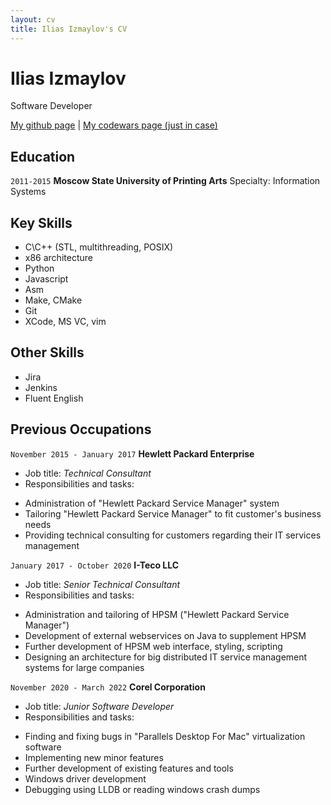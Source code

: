 ```yaml
---
layout: cv
title: Ilias Izmaylov's CV
---
```

# Ilias Izmaylov
Software Developer

<div id="webaddress">
<a href="https://github.com/iliasizmaylov">My github page</a>
| <a href="https://www.codewars.com/users/malcolm_mloclam">My codewars page (just in case)</a>
</div>

## Education

`2011-2015`
__Moscow State University of Printing Arts__
Specialty: Information Systems

## Key Skills

- C\C++ (STL, multithreading, POSIX)
- x86 architecture
- Python
- Javascript
- Asm
- Make, CMake
- Git
- XCode, MS VC, vim

## Other Skills

- Jira
- Jenkins
- Fluent English

## Previous Occupations

`November 2015 - January 2017`
__Hewlett Packard Enterprise__
- Job title: *Technical Consultant*
- Responsibilities and tasks:
* Administration of "Hewlett Packard Service Manager" system
* Tailoring "Hewlett Packard Service Manager" to fit customer's business needs
* Providing technical consulting for customers regarding their IT services management

`January 2017 - October 2020`
__I-Teco LLC__
- Job title: *Senior Technical Consultant*
- Responsibilities and tasks:
* Administration and tailoring of HPSM ("Hewlett Packard Service Manager")
* Development of external webservices on Java to supplement HPSM
* Further development of HPSM web interface, styling, scripting
* Designing an architecture for big distributed IT service management systems for large companies

`November 2020 - March 2022`
__Corel Corporation__
- Job title: *Junior Software Developer*
- Responsibilities and tasks:
* Finding and fixing bugs in "Parallels Desktop For Mac" virtualization software
* Implementing new minor features
* Further development of existing features and tools
* Windows driver development
* Debugging using LLDB or reading windows crash dumps


